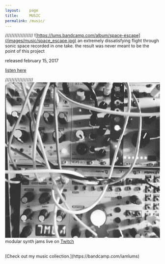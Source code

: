 ```yaml
---
layout:    page
title:     MUSIC
permalink: /music/
---
```

//////////////////
![https://lums.bandcamp.com/album/space-escape](/images/music/space_escape.jpg)
an extremely dissatisfying flight through sonic space recorded in one take. the result was never meant to be the point of this project

released february 15, 2017

[listen here](https://lums.bandcamp.com/album/space-escape)

//////////////////
![](/images/music/modular.jpg)
modular synth jams live on
[Twitch](https://www.twitch.tv/lums_/)


<br>
[Check out my music collection.](https://bandcamp.com/iamlums)